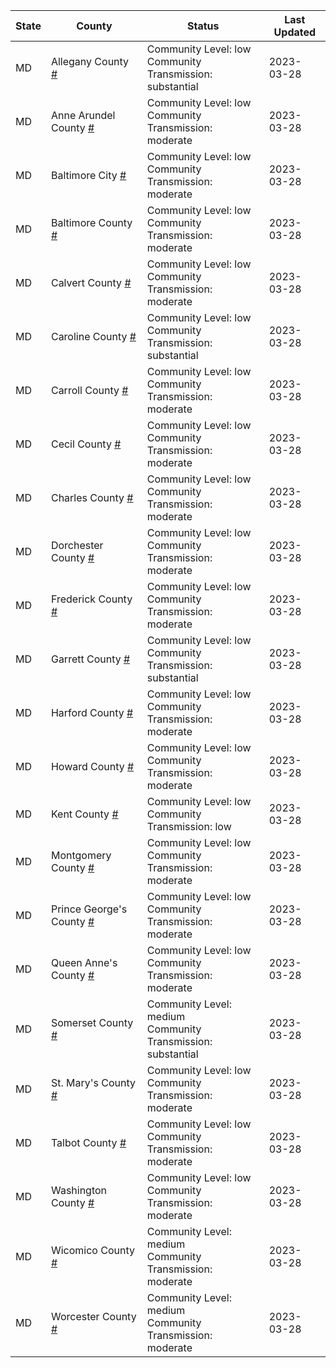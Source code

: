 State | County | Status | Last Updated
--- | --- | --- | --- 
MD | Allegany County <a href="#allegany_county">#</a> | <a name="allegany_county"></a>Community Level: low<br/>Community Transmission: substantial | 2023-03-28
MD | Anne Arundel County <a href="#anne_arundel_county">#</a> | <a name="anne_arundel_county"></a>Community Level: low<br/>Community Transmission: moderate | 2023-03-28
MD | Baltimore City <a href="#baltimore_city">#</a> | <a name="baltimore_city"></a>Community Level: low<br/>Community Transmission: moderate | 2023-03-28
MD | Baltimore County <a href="#baltimore_county">#</a> | <a name="baltimore_county"></a>Community Level: low<br/>Community Transmission: moderate | 2023-03-28
MD | Calvert County <a href="#calvert_county">#</a> | <a name="calvert_county"></a>Community Level: low<br/>Community Transmission: moderate | 2023-03-28
MD | Caroline County <a href="#caroline_county">#</a> | <a name="caroline_county"></a>Community Level: low<br/>Community Transmission: substantial | 2023-03-28
MD | Carroll County <a href="#carroll_county">#</a> | <a name="carroll_county"></a>Community Level: low<br/>Community Transmission: moderate | 2023-03-28
MD | Cecil County <a href="#cecil_county">#</a> | <a name="cecil_county"></a>Community Level: low<br/>Community Transmission: moderate | 2023-03-28
MD | Charles County <a href="#charles_county">#</a> | <a name="charles_county"></a>Community Level: low<br/>Community Transmission: moderate | 2023-03-28
MD | Dorchester County <a href="#dorchester_county">#</a> | <a name="dorchester_county"></a>Community Level: low<br/>Community Transmission: moderate | 2023-03-28
MD | Frederick County <a href="#frederick_county">#</a> | <a name="frederick_county"></a>Community Level: low<br/>Community Transmission: moderate | 2023-03-28
MD | Garrett County <a href="#garrett_county">#</a> | <a name="garrett_county"></a>Community Level: low<br/>Community Transmission: substantial | 2023-03-28
MD | Harford County <a href="#harford_county">#</a> | <a name="harford_county"></a>Community Level: low<br/>Community Transmission: moderate | 2023-03-28
MD | Howard County <a href="#howard_county">#</a> | <a name="howard_county"></a>Community Level: low<br/>Community Transmission: moderate | 2023-03-28
MD | Kent County <a href="#kent_county">#</a> | <a name="kent_county"></a>Community Level: low<br/>Community Transmission: low | 2023-03-28
MD | Montgomery County <a href="#montgomery_county">#</a> | <a name="montgomery_county"></a>Community Level: low<br/>Community Transmission: moderate | 2023-03-28
MD | Prince George's County <a href="#prince_george's_county">#</a> | <a name="prince_george's_county"></a>Community Level: low<br/>Community Transmission: moderate | 2023-03-28
MD | Queen Anne's County <a href="#queen_anne's_county">#</a> | <a name="queen_anne's_county"></a>Community Level: low<br/>Community Transmission: moderate | 2023-03-28
MD | Somerset County <a href="#somerset_county">#</a> | <a name="somerset_county"></a>Community Level: medium<br/>Community Transmission: substantial | 2023-03-28
MD | St. Mary's County <a href="#st._mary's_county">#</a> | <a name="st._mary's_county"></a>Community Level: low<br/>Community Transmission: moderate | 2023-03-28
MD | Talbot County <a href="#talbot_county">#</a> | <a name="talbot_county"></a>Community Level: low<br/>Community Transmission: moderate | 2023-03-28
MD | Washington County <a href="#washington_county">#</a> | <a name="washington_county"></a>Community Level: low<br/>Community Transmission: moderate | 2023-03-28
MD | Wicomico County <a href="#wicomico_county">#</a> | <a name="wicomico_county"></a>Community Level: medium<br/>Community Transmission: moderate | 2023-03-28
MD | Worcester County <a href="#worcester_county">#</a> | <a name="worcester_county"></a>Community Level: medium<br/>Community Transmission: moderate | 2023-03-28
